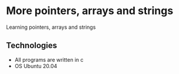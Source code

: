 # More pointers, arrays and strings

Learning pointers, arrays and strings 

## Technologies
* All programs are written in c
* OS Ubuntu 20.04

